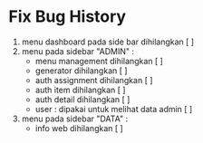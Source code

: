 # Fix Bug History

1. menu dashboard pada side bar dihilangkan [ ]
2. menu pada sidebar "ADMIN" :
   - menu management dihilangkan [ ]
   - generator dihilangkan [ ]
   - auth assignment dihilangkan [ ]
   - auth item dihilangkan [ ]
   - auth detail dihilangkan [ ]
   - user : dipakai untuk melihat data admin [ ]
3. menu pada sidebar "DATA" :
   - info web dihilangkan [ ]